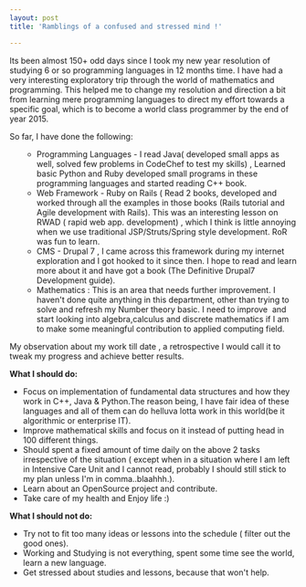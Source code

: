 ```yaml
---
layout: post
title: 'Ramblings of a confused and stressed mind !'

---
```


Its been almost 150+ odd days since I took my new year resolution of  studying 6 or so programming languages in 12 months time. I have had a very interesting exploratory trip through the world of mathematics and programming. This helped me to change my resolution and direction a bit from learning mere programming languages to direct my effort towards a specific goal, which is to become a world class programmer by the end of year 2015.

So far, I have done the following:
<ul>
<ul>
	<li style="text-align:left;">Programming Languages - I read Java( developed small apps as well, solved few problems in CodeChef to test my skills) , Learned basic Python and Ruby developed small programs in these programming languages and started reading C++ book.</li>
	<li style="text-align:left;">Web Framework - Ruby on Rails ( Read 2 books, developed and worked through all the examples in those books (Rails tutorial and Agile development with Rails). This was an interesting lesson on RWAD ( rapid web app. development) , which I think is little annoying when we use traditional JSP/Struts/Spring style development. RoR was fun to learn.</li>
	<li style="text-align:left;">CMS - Drupal 7 , I came across this framework during my internet exploration and I got hooked to it since then. I hope to read and learn more about it and have got a book (The Definitive Drupal7 Development guide).</li>
	<li style="text-align:left;">Mathematics : This is an area that needs further improvement. I haven't done quite anything in this department, other than trying to solve and refresh my Number theory basic. I need to improve  and start looking into algebra,calculus and discrete mathematics if I am to make some meaningful contribution to applied computing field.</li>
</ul>
</ul>
My observation about my work till date , a retrospective I would call it to tweak my progress and achieve better results.

<strong>What I should do:</strong>
<ul>
	<li>Focus on implementation of fundamental data structures and how they work in C++, Java &amp; Python.The reason being, I have fair idea of these languages and all of them can do helluva lotta work in this world(be it algorithmic or enterprise IT).</li>
	<li>Improve mathematical skills and focus on it instead of putting head in 100 different things.</li>
	<li>Should spent a fixed amount of time daily on the above 2 tasks irrespective of the situation ( except when in a situation where I am left in Intensive Care Unit and I cannot read, probably I should still stick to my plan unless I'm in comma..blaahhh.).</li>
	<li>Learn about an OpenSource project and contribute.</li>
	<li>Take care of my health and Enjoy life :)</li>
</ul>
<strong>What I should not do:</strong>
<ul>
	<li>Try not to fit too many ideas or lessons into the schedule ( filter out the good ones).</li>
	<li>Working and Studying is not everything, spent some time see the world, learn a new language.</li>
	<li>Get stressed about studies and lessons, because that won't help.</li>
</ul>
